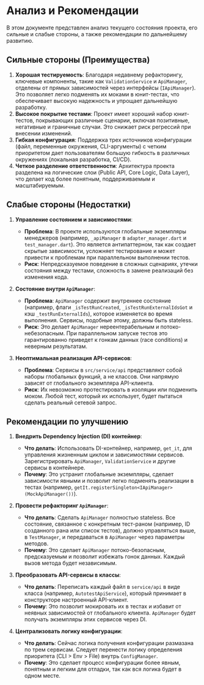 # Анализ и Рекомендации

В этом документе представлен анализ текущего состояния проекта, его сильные и слабые стороны, а также рекомендации по дальнейшему развитию.

## Сильные стороны (Преимущества)

1.  **Хорошая тестируемость**: Благодаря недавнему рефакторингу, ключевые компоненты, такие как `ValidationService` и `ApiManager`, отделены от прямых зависимостей через интерфейсы (`IApiManager`). Это позволяет легко подменять их моками в юнит-тестах, что обеспечивает высокую надежность и упрощает дальнейшую разработку.
2.  **Высокое покрытие тестами**: Проект имеет хороший набор юнит-тестов, покрывающих различные сценарии, включая позитивные, негативные и граничные случаи. Это снижает риск регрессий при внесении изменений.
3.  **Гибкая конфигурация**: Поддержка трех источников конфигурации (файл, переменные окружения, CLI-аргументы) с четким приоритетом дает пользователям большую гибкость в различных окружениях (локальная разработка, CI/CD).
4.  **Четкое разделение ответственности**: Архитектура проекта разделена на логические слои (Public API, Core Logic, Data Layer), что делает код более понятным, поддерживаемым и масштабируемым.

## Слабые стороны (Недостатки)

1.  **Управление состоянием и зависимостями**:
    - **Проблема**: В проекте используются глобальные экземпляры менеджеров (например, `_apiManager` в `adapter_manager.dart` и `test_manager.dart`). Это является антипаттерном, так как создает скрытые зависимости, усложняет тестирование и может привести к проблемам при параллельном выполнении тестов.
    - **Риск**: Непредсказуемое поведение в сложных сценариях, утечки состояния между тестами, сложность в замене реализаций без изменения кода.

2.  **Состояние внутри `ApiManager`**:
    - **Проблема**: `ApiManager` содержит внутреннее состояние (например, флаги `_isTestRunCreated`, `_isTestRunExternalIdsGot` и кэш `_testRunExternalIds`), которое изменяется во время выполнения. Сервисы, подобные этому, должны быть stateless.
    - **Риск**: Это делает `ApiManager` нереентерабельным и потоко-небезопасным. При параллельном запуске тестов это гарантированно приведет к гонкам данных (race conditions) и неверным результатам.

3.  **Неоптимальная реализация API-сервисов**:
    - **Проблема**: Сервисы в `src/service/api` представляют собой наборы глобальных функций, а не классов. Они напрямую зависят от глобального экземпляра API-клиента.
    - **Риск**: Их невозможно протестировать в изоляции или подменить моком. Любой тест, который их использует, будет пытаться сделать реальный сетевой запрос.

## Рекомендации по улучшению

1.  **Внедрить Dependency Injection (DI) контейнер**:
    - **Что делать**: Использовать DI-контейнер, например, `get_it`, для управления жизненным циклом и зависимостями сервисов. Зарегистрировать `ApiManager`, `ValidationService` и другие сервисы в контейнере.
    - **Почему**: Это устранит глобальные экземпляры, сделает зависимости явными и позволит легко подменять реализации в тестах (например, `getIt.registerSingleton<IApiManager>(MockApiManager())`).

2.  **Провести рефакторинг `ApiManager`**:
    - **Что делать**: Сделать `ApiManager` полностью stateless. Все состояние, связанное с конкретным тест-раном (например, ID созданного рана или список тестов), должно управляться выше, в `TestManager`, и передаваться в `ApiManager` через параметры методов.
    - **Почему**: Это сделает `ApiManager` потоко-безопасным, предсказуемым и позволит избежать гонок данных. Каждый вызов метода будет независимым.

3.  **Преобразовать API-сервисы в классы**:
    - **Что делать**: Переписать каждый файл в `service/api` в виде класса (например, `AutotestApiService`), который принимает в конструкторе настроенный API-клиент.
    - **Почему**: Это позволит мокировать их в тестах и избавит от неявных зависимостей от глобального клиента. `ApiManager` будет получать экземпляры этих сервисов через DI.

4.  **Централизовать логику конфигурации**:
    - **Что делать**: Сейчас логика получения конфигурации размазана по трем сервисам. Следует перенести логику определения приоритета (CLI > Env > File) внутрь `ConfigManager`.
    - **Почему**: Это сделает процесс конфигурации более явным, понятным и легким для отладки, так как вся логика будет в одном месте. 